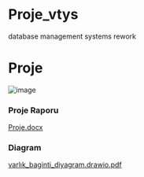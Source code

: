 # Proje_vtys
database management systems rework

# Proje
![image](https://user-images.githubusercontent.com/103693735/215591972-3982ea16-ce2a-4d9d-9b08-a3435cad2022.png)

### Proje Raporu
[Proje.docx](https://github.com/MustfaOzcan/Proje_vtys/files/10539869/Proje.docx)


### Diagram 
[varlık_baginti_diyagram.drawio.pdf](https://github.com/MustfaOzcan/Proje_vtys/files/10539922/varlik_baginti_diyagram.drawio.pdf)

